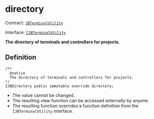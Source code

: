 # directory

Contract: [`JBTerminalUtility`](../)​‌

Interface: [`IJBTerminalUtility`](../../../../interfaces/ijbterminalutility.md)

**The directory of terminals and controllers for projects.**

## Definition

```solidity
/** 
  @notice 
  The directory of terminals and controllers for projects.
*/ 
IJBDirectory public immutable override directory;
```

* The value cannot be changed.
* The resulting view function can be accessed externally by anyone.
* The resulting function overrides a function definition from the `IJBTerminalUtility` interface.